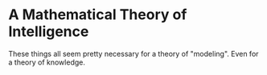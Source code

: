 
# A Mathematical Theory of Intelligence

These things all seem pretty necessary for a theory of "modeling". Even for a theory of knowledge.
